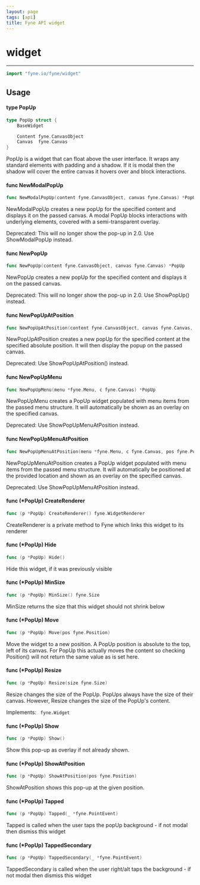 ```yaml
---
layout: page
tags: [api]
title: Fyne API widget
---
```


# widget
---
```go
import "fyne.io/fyne/widget"
```

## Usage

#### type PopUp

```go
type PopUp struct {
	BaseWidget

	Content fyne.CanvasObject
	Canvas  fyne.Canvas
}
```

PopUp is a widget that can float above the user interface. It wraps any standard elements with padding and a shadow. If it is modal then the shadow will cover the entire canvas it hovers over and block interactions.

#### func  NewModalPopUp

```go
func NewModalPopUp(content fyne.CanvasObject, canvas fyne.Canvas) *PopUp
```
NewModalPopUp creates a new popUp for the specified content and displays it on the passed canvas. A modal PopUp blocks interactions with underlying elements, covered with a semi-transparent overlay.

<div class="deprecated"> Deprecated: This will no longer show the pop-up in 2.0. Use ShowModalPopUp instead.</div>

#### func  NewPopUp

```go
func NewPopUp(content fyne.CanvasObject, canvas fyne.Canvas) *PopUp
```
NewPopUp creates a new popUp for the specified content and displays it on the passed canvas.

<div class="deprecated"> Deprecated: This will no longer show the pop-up in 2.0. Use ShowPopUp() instead.</div>

#### func  NewPopUpAtPosition

```go
func NewPopUpAtPosition(content fyne.CanvasObject, canvas fyne.Canvas, pos fyne.Position) *PopUp
```
NewPopUpAtPosition creates a new popUp for the specified content at the specified absolute position. It will then display the popup on the passed canvas.

<div class="deprecated"> Deprecated: Use ShowPopUpAtPosition() instead.</div>

#### func  NewPopUpMenu

```go
func NewPopUpMenu(menu *fyne.Menu, c fyne.Canvas) *PopUp
```
NewPopUpMenu creates a PopUp widget populated with menu items from the passed menu structure. It will automatically be shown as an overlay on the specified canvas.

<div class="deprecated"> Deprecated: Use ShowPopUpMenuAtPosition instead.</div>

#### func  NewPopUpMenuAtPosition

```go
func NewPopUpMenuAtPosition(menu *fyne.Menu, c fyne.Canvas, pos fyne.Position) *PopUp
```
NewPopUpMenuAtPosition creates a PopUp widget populated with menu items from the passed menu structure. It will automatically be positioned at the provided location and shown as an overlay on the specified canvas.

<div class="deprecated"> Deprecated: Use ShowPopUpMenuAtPosition instead.</div>

#### func (*PopUp) CreateRenderer

```go
func (p *PopUp) CreateRenderer() fyne.WidgetRenderer
```
CreateRenderer is a private method to Fyne which links this widget to its renderer

#### func (*PopUp) Hide

```go
func (p *PopUp) Hide()
```
Hide this widget, if it was previously visible

#### func (*PopUp) MinSize

```go
func (p *PopUp) MinSize() fyne.Size
```
MinSize returns the size that this widget should not shrink below

#### func (*PopUp) Move

```go
func (p *PopUp) Move(pos fyne.Position)
```
Move the widget to a new position. A PopUp position is absolute to the top, left of its canvas. For PopUp this actually moves the content so checking Position() will not return the same value as is set here.

#### func (*PopUp) Resize

```go
func (p *PopUp) Resize(size fyne.Size)
```
Resize changes the size of the PopUp. PopUps always have the size of their canvas. However, Resize changes the size of the PopUp's content.

<div class="implements">Implements: <code> fyne.Widget</code></div>

#### func (*PopUp) Show

```go
func (p *PopUp) Show()
```
Show this pop-up as overlay if not already shown.

#### func (*PopUp) ShowAtPosition

```go
func (p *PopUp) ShowAtPosition(pos fyne.Position)
```
ShowAtPosition shows this pop-up at the given position.

#### func (*PopUp) Tapped

```go
func (p *PopUp) Tapped(_ *fyne.PointEvent)
```
Tapped is called when the user taps the popUp background - if not modal then dismiss this widget

#### func (*PopUp) TappedSecondary

```go
func (p *PopUp) TappedSecondary(_ *fyne.PointEvent)
```
TappedSecondary is called when the user right/alt taps the background - if not modal then dismiss this widget
